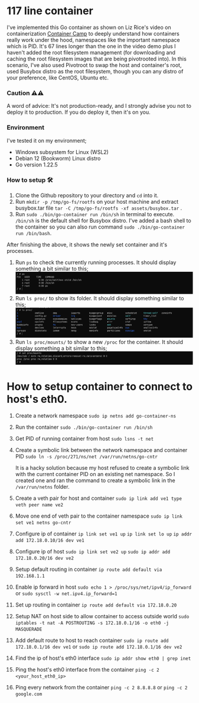 # 117 line container

I've implemented this Go container as shown on Liz Rice's video on containerization [Container Camp](https://www.youtube.com/watch?v=Utf-A4rODH8) to deeply understand how containers really work under the hood, namespaces like the important namespace which is PID. It's 67 lines longer than the one in the video demo plus I haven't added the root filesystem management (for downloading and caching the root filesystem images that are being pivotrooted into). In this scenario, I've also used Pivotroot to swap the host and container's root, used Busybox distro as the root filesystem, though you can any distro of your preference, like CentOS, Ubuntu etc.

### Caution ⚠️⚠️
 A word of advice: It's not production-ready, and I strongly advise you not to deploy it to production. If you do deploy it, then it's on you.

### Environment 
I've tested it on my environment;

* Windows subsystem for Linux (WSL2)
* Debian 12 (Bookworm) Linux distro
* Go version 1.22.5

### How to setup 🛠️

1. Clone the Github repository to your directory and `cd` into it.
2. Run `mkdir -p /tmp/go-fs/rootfs` on your host machine and extract busybox.tar file `tar -C /tmp/go-fs/rootfs -xf assets/busybox.tar` .
3. Run `sudo ./bin/go-container run /bin/sh` in terminal to execute. `/bin/sh` is the default shell for Busybox distro. I've added a bash shell to the container so you can also run command `sudo ./bin/go-container run /bin/bash`.


After finishing the above, it shows the newly set container and it's processes.

1. Run `ps` to check the currently running processes. It should display something a bit similar to this;
![ps](/assets/ps.png)
2.  Run `ls proc/` to show its folder. It should display something similar to this;
![ls proc/](/assets/proc-folder.png)
3. Run `ls proc/mounts/` to show a new `/proc` for the container. It should display something a bit similar to this;
![/proc/mounts](/assets/proc-mounts.png)

# How to setup container to connect to host's eth0.

1. Create a network namespace
   `sudo ip netns add go-container-ns`

2. Run the container
   `sudo ./bin/go-container run /bin/sh`

3. Get PID of running container from host
   `sudo lsns -t net`

4. Create a symbolic link between the network namespace and container PID
   `sudo ln -s /proc/271/ns/net /var/run/netns/go-cntr`
   
   It is a hacky solution because my host refused to create a symbolic link with the current container PID on an existing net namespace. So I created one and ran the command to create a symbolic link in the `/var/run/netns` folder.

5. Create a veth pair for host and container
   `sudo ip link add ve1 type veth peer name ve2`

6. Move one end of veth pair to the container namespace
   `sudo ip link set ve1 netns go-cntr`

7. Configure ip of container
   `ip link set ve1 up`
   `ip link set lo up`
   `ip addr add 172.18.0.10/16 dev ve1`

8. Configure ip of host 
   `sudo ip link set ve2 up`
   `sudo ip addr add 172.18.0.20/16 dev ve2` 

9. Setup default routing in container
   `ip route add default via 192.168.1.1 `

10. Enable ip forward in host
    `sudo echo 1 > /proc/sys/net/ipv4/ip_forward`
     or 
    `sudo sysctl -w net.ipv4.ip_forward=1`

11. Set up routing in container
    `ip route add default via 172.18.0.20`

12. Setup NAT on host side to allow container to access outside world
    `sudo iptables -t nat -A POSTROUTING -s 172.18.0.1/16 -o eth0 -j MASQUERADE
`
13. Add default route to host to reach container
    `sudo ip route add 172.18.0.1/16 dev ve1`
    	or 
    `sudo ip route add 172.18.0.1/16 dev ve2`

14. Find the ip of host's eth0 interface
    `sudo ip addr show eth0 | grep inet`

15. Ping the host's eth0 interface from the container
    `ping -c 2 <your_host_eth0_ip>`

16. Ping every network from the container
    `ping -c 2 8.8.8.8`
     or
    `ping -c 2 google.com`
        








